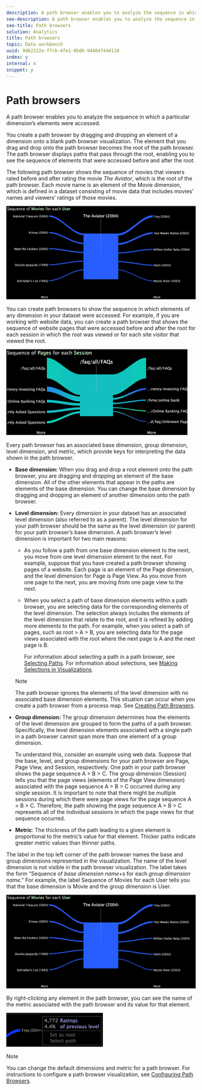 ```yaml
---
description: A path browser enables you to analyze the sequence in which a particular dimension’s elements were accessed.
seo-description: A path browser enables you to analyze the sequence in which a particular dimension’s elements were accessed.
seo-title: Path browsers
solution: Analytics
title: Path browsers
topic: Data workbench
uuid: 9d62222a-ffcb-4fe1-8bd6-94404744d118
index: y
internal: n
snippet: y
---
```


# Path browsers

A path browser enables you to analyze the sequence in which a particular dimension’s elements were accessed.

 You create a path browser by dragging and dropping an element of a dimension onto a blank path browser visualization. The element that you drag and drop onto the path browser becomes the root of the path browser. The path browser displays paths that pass through the root, enabling you to see the sequence of elements that were accessed before and after the root.

The following path browser shows the sequence of movies that viewers rated before and after rating the movie *The Aviator*, which is the root of the path browser. Each movie name is an element of the Movie dimension, which is defined in a dataset consisting of movie data that includes movies’ names and viewers’ ratings of those movies.

![](assets/vis_PathBrowser_Movies.png)

You can create path browsers to show the sequence in which elements of any dimension in your dataset were accessed. For example, if you are working with website data, you can create a path browser that shows the sequence of website pages that were accessed before and after the root for each session in which the root was viewed or for each site visitor that viewed the root.

![](assets/vis_PathBrowser_Pages.png)

Every path browser has an associated base dimension, group dimension, level dimension, and metric, which provide keys for interpreting the data shown in the path browser.

* **Base dimension:** When you drag and drop a root element onto the path browser, you are dragging and dropping an element of the base dimension. All of the other elements that appear in the paths are elements of the base dimension. You can change the base dimension by dragging and dropping an element of another dimension onto the path browser. 
* **Level dimension:** Every dimension in your dataset has an associated level dimension (also referred to as a parent). The level dimension for your path browser should be the same as the level dimension (or parent) for your path browser’s base dimension. A path browser’s level dimension is important for two main reasons:

    * As you follow a path from one base dimension element to the next, you move from one level dimension element to the next. For example, suppose that you have created a path browser showing pages of a website. Each page is an element of the Page dimension, and the level dimension for Page is Page View. As you move from one page to the next, you are moving from one page view to the next. 
    * When you select a path of base dimension elements within a path browser, you are selecting data for the corresponding elements of the level dimension. The selection always includes the elements of the level dimension that relate to the root, and it is refined by adding more elements to the path. For example, when you select a path of pages, such as root > A > B, you are selecting data for the page views associated with the root where the next page is A and the next page is B.

      For information about selecting a path in a path browser, see [Selecting Paths](../../c_analysis_vis/c_path_browsers/t_sel_paths.md#task_BF44D08C71954EF2ADEC4B82F840ADEB). For information about selections, see [Making Selections in Visualizations](../../c_vis/c_sel_vis/c_sel_vis.md#concept_012870EC22C7476E9AFBF3B8B2515746).

  >[!NOTE]
  >
  >The path browser ignores the elements of the level dimension with no associated base dimension elements. This situation can occur when you create a path browser from a process map. See [Creating Path Browsers](../../c_analysis_vis/c_path_browsers/c_create_path_browsers.md#concept_E120DE6A740D4B6F98DDA9E2B638F6FF).

* **Group dimension:** The group dimension determines how the elements of the level dimension are grouped to form the paths of a path browser. Specifically, the level dimension elements associated with a single path in a path browser cannot span more than one element of a group dimension.

  To understand this, consider an example using web data. Suppose that the base, level, and group dimensions for your path browser are Page, Page View, and Session, respectively. One path in your path browser shows the page sequence A > B > C. The group dimension (Session) tells you that the page views (elements of the Page View dimension) associated with the page sequence A > B > C occurred during any single session. It is important to note that there might be multiple sessions during which there were page views for the page sequence A > B > C. Therefore, the path showing the page sequence A > B > C represents all of the individual sessions in which the page views for that sequence occurred. 

* **Metric**: The thickness of the path leading to a given element is proportional to the metric’s value for that element. Thicker paths indicate greater metric values than thinner paths.

The label in the top left corner of the path browser names the base and group dimensions represented in the visualization. The name of the level dimension is not visible in the path browser visualization. The label takes the form “Sequence of *base dimension name*+s for each *group dimension name*.” For example, the label Sequence of Movies for each User tells you that the base dimension is Movie and the group dimension is User.

![](assets/vis_PathBrowser_Movies.png)

By right-clicking any element in the path browser, you can see the name of the metric associated with the path browser and its value for that element.

![](assets/vis_PathBrowser_RightClick.png)

>[!NOTE]
>
>You can change the default dimensions and metric for a path browser. For instructions to configure a path browser visualization, see [Configuring Path Browsers](../../c_intf_anlys_ftrs/t_config_path_brwsr.md#task_BBB3DDAA140A414F984B697C2B8202A3).

